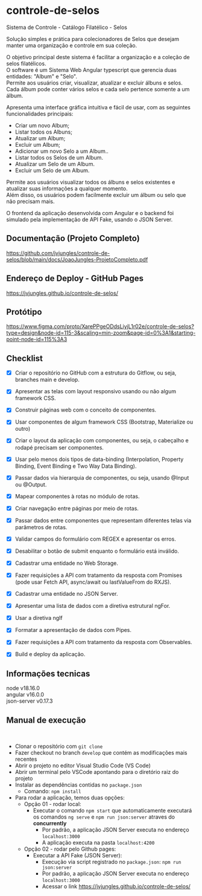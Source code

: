 # controle-de-selos

Sistema de Controle - Catálogo Filatélico - Selos


Solução simples e prática para colecionadores de Selos que desejam manter uma organização e controle em sua coleção.
	
O objetivo principal deste sistema é  facilitar a organização e a coleção de selos filatélicos.  
O software é um Sistema Web  Angular typescript que gerencia duas entidades: "Album" e "Selo".   
Permite aos usuários criar, visualizar, atualizar e excluir álbuns e selos. Cada álbum pode conter vários selos e cada selo pertence somente a um álbum.

Apresenta uma interface gráfica intuitiva e fácil de usar, com as seguintes funcionalidades principais:

* Criar um novo Album;
* Listar todos os Albuns;
* Atualizar um Album;
* Excluir um Album;
* Adicionar um novo Selo a um Album..
* Listar todos os Selos de um Album.
* Atualizar um Selo de um Album.
* Excluir um Selo de um Album.

	
Permite aos usuários visualizar todos os álbuns e selos existentes e atualizar suas informações a qualquer momento.  
Além disso, os usuários podem facilmente excluir um álbum ou selo que não precisam mais.

O frontend da aplicação desenvolvida com Angular e o backend foi simulado pela implementação de API Fake, usando o JSON Server.

## Documentação (Projeto Completo)

https://github.com/jvjungles/controle-de-selos/blob/main/docs/JoaoJungles-ProjetoCompleto.pdf

## Endereço de Deploy - GitHub Pages

https://jvjungles.github.io/controle-de-selos/

## Protótipo

https://www.figma.com/proto/XarePPgeODdsLiyjL1r02e/controle-de-selos?type=design&node-id=115-3&scaling=min-zoom&page-id=0%3A1&starting-point-node-id=115%3A3

## Checklist

- [X] Criar o repositório no GitHub com a estrutura do Gitflow, ou seja, branches main e develop.
- [X] Apresentar as telas com layout responsivo usando ou não algum framework CSS.
- [X] Construir páginas web com o conceito de componentes.
- [X] Usar componentes de algum framework CSS (Bootstrap, Materialize ou outro)
- [X] Criar o layout da aplicação com componentes, ou seja, o cabeçalho e rodapé precisam ser componentes.
- [X] Usar pelo menos dois tipos de data-binding (Interpolation, Property Binding, Event Binding e Two Way Data Binding).
- [X] Passar dados via hierarquia de componentes, ou seja, usando @Input ou @Output.
- [X] Mapear componentes à rotas no módulo de rotas.
- [X] Criar navegação entre páginas por meio de rotas.
- [X] Passar dados entre componentes que representam diferentes telas via parâmetros de rotas.
- [X] Validar campos do formulário com REGEX e apresentar os erros.
- [X] Desabilitar o botão de submit enquanto o formulário está inválido.
- [X] Cadastrar uma entidade no Web Storage.
- [X] Fazer requisições a API com tratamento da resposta com Promises (pode usar Fetch API, async/await ou lastValueFrom do RXJS).
- [X] Cadastrar uma entidade no JSON Server.
- [X] Apresentar uma lista de dados com a diretiva estrutural ngFor.
- [X] Usar a diretiva ngIf
- [X] Formatar a apresentação de dados com Pipes.
- [X] Fazer requisições a API com tratamento da resposta com Observables.
- [X] Build e deploy da aplicação.


## Informações tecnicas

node v18.16.0  
angular v16.0.0  
json-server v0.17.3 


## Manual de execução
<br>

- Clonar o repositório com `git clone`
- Fazer checkout no branch `develop` que contém as modificações mais recentes
- Abrir o projeto no editor Visual Studio Code (VS Code)
- Abrir um terminal pelo VSCode apontando para o diretório raiz do projeto 
- Instalar as dependências contidas no `package.json`
  - Comando: `npm install`
- Para rodar a aplicação, temos duas opções:
	- Opção 01 - rodar local:
		- Executar o comando  `npm start` que automaticamente executará os comandos `ng serve` e `npm run json:server` atraves do **concurrently**
  			- Por padrão, a aplicação JSON Server executa no endereço `localhost:3000`
  			- A aplicação executa na pasta `localhost:4200`
	- Opção 02 - rodar pelo Github pages:
		- Executar a API Fake (JSON Server): 
			- Execução via script registrado no `package.json`: `npm run json:server` 
			- Por padrão, a aplicação JSON Server executa no endereço `localhost:3000`
			- Acessar o link https://jvjungles.github.io/controle-de-selos/    

